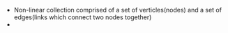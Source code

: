 - Non-linear collection comprised of a set of verticles(nodes) and a set of edges(links which connect two nodes together)
- 